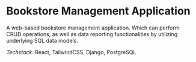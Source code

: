 # Bookstore Management Application

A web-based bookstore management application. Which can perform CRUD operations, as well as data reporting functionalities by utilizing underlying SQL data models.

*Techstack:* React, TailwindCSS, Django, PostgreSQL
